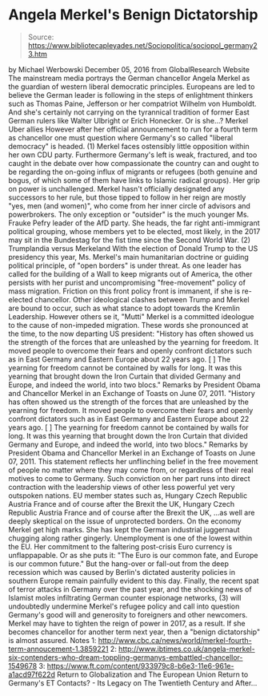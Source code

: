 # Angela Merkel's Benign Dictatorship

> Source: https://www.bibliotecapleyades.net/Sociopolitica/sociopol_germany23.htm

by Michael Werbowski December 05, 2016 from GlobalResearch Website
The mainstream media portrays the German chancellor Angela Merkel as the guardian of western liberal democratic principles. Europeans are led to believe the German leader is following in the steps of enlightment thinkers such as Thomas Paine, Jefferson or her compatriot Wilhelm von Humboldt.
And she's certainly not carrying on the tyrannical tradition of former East German rulers like Walter Ulbright or Erich Honecker.
Or is she...?
Merkel Uber allies However after her official announcement to run for a fourth term as chancellor one must question where Germany's so called "liberal democracy" is headed. (1)
Merkel faces ostensibly little opposition within her own CDU party.
Furthermore Germany's left is weak, fractured, and too caught in the debate over how compassionate the country can and ought to be regarding the on-going influx of migrants or refugees (both genuine and bogus, of which some of them have links to Islamic radical groups).
Her grip on power is unchallenged. Merkel hasn't officially designated any successors to her rule, but those tipped to follow in her reign are mostly "yes, men (and women)", who come from her inner circle of advisors and powerbrokers.
The only exception or "outsider" is the much younger Ms. Frauke Pefry leader of the AfD party.
She heads, the far right anti-immigrant political grouping, whose members yet to be elected, most likely, in the 2017 may sit in the Bundestag for the fist time since the Second World War. (2)
Trumplandia versus Merkeland With the election of Donald Trump to the US presidency this year, Ms. Merkel's main humanitarian doctrine or guiding political principle, of "open borders" is under threat.
As one leader has called for the building of a Wall to keep migrants out of America, the other persists with her purist and uncompromising "free-movement" policy of mass migration.
Friction on this front policy front is immanent, if she is re-elected chancellor. Other ideological clashes between Trump and Merkel are bound to occur, such as what stance to adopt towards the Kremlin Leadership.
However others se it, "Mutti" Merkel is a committed ideologue to the cause of non-impeded migration. These words she pronounced at the time, to the now departing US president:
"History has often showed us the strength of the forces that are unleashed by the yearning for freedom. It moved people to overcome their fears and openly confront dictators such as in East Germany and Eastern Europe about 22 years ago. [ ] The yearning for freedom cannot be contained by walls for long. It was this yearning that brought down the Iron Curtain that divided Germany and Europe, and indeed the world, into two blocs." Remarks by President Obama and Chancellor Merkel in an Exchange of Toasts on June 07, 2011.
"History has often showed us the strength of the forces that are unleashed by the yearning for freedom. It moved people to overcome their fears and openly confront dictators such as in East Germany and Eastern Europe about 22 years ago.
[ ]
The yearning for freedom cannot be contained by walls for long. It was this yearning that brought down the Iron Curtain that divided Germany and Europe, and indeed the world, into two blocs."
Remarks by President Obama and Chancellor Merkel in an Exchange of Toasts on June 07, 2011.
This statement reflects her unflinching belief in the free movement of people no matter where they may come from, or regardless of their real motives to come to Germany.
Such conviction on her part runs into direct contraction with the leadership views of other less powerful yet very outspoken nations.
EU member states such as,
Hungary Czech Republic Austria France and of course after the Brexit the UK,
Hungary
Czech Republic
Austria
France
and of course after the Brexit the UK,
...as well are deeply skeptical on the issue of unprotected borders. On the economy Merkel get high marks. She has kept the German industrial juggernaut chugging along rather gingerly. Unemployment is one of the lowest within the EU. Her commitment to the faltering post-crisis Euro currency is unflappapable.
Or as she puts it:
"The Euro is our common fate, and Europe is our common future."
But the hang-over or fall-out from the deep recession which was caused by Berlin's dictated austerity policies in southern Europe remain painfully evident to this day.
Finally, the recent spat of terror attacks in Germany over the past year, and the shocking news of Islamist moles infiltrating German counter espionage networks, (3) will undoubtedly undermine Merkel's refugee policy and call into question Germany's good will and generosity to foreigners and other newcomers.
Merkel may have to tighten the reign of power in 2017, as a result.
If she becomes chancellor for another term next year, then a "benign dictatorship" is almost assured.
Notes
1: http://www.cbc.ca/news/world/merkel-fourth-term-annoucement-1.3859221 2: http://www.ibtimes.co.uk/angela-merkel-six-contenders-who-dream-toppling-germanys-embattled-chancellor-1549678 3: https://www.ft.com/content/933979c8-b6e3-11e6-961e-a1acd97f622d
Return to Globalization and The European Union
Return to Germany's ET Contacts? - Its Legacy on The Twentieth Century and After...
